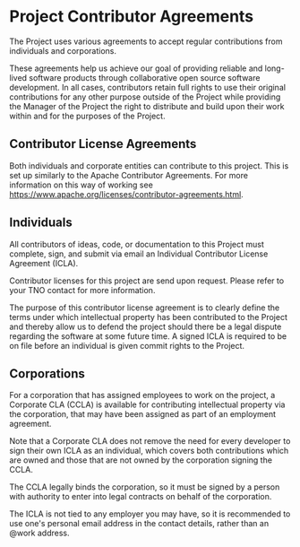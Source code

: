 # Project Contributor Agreements
The Project uses various agreements to accept regular contributions from individuals and corporations.

These agreements help us achieve our goal of providing reliable and long-lived software products through collaborative open source software development. 
In all cases, contributors retain full rights to use their original contributions for any other purpose outside of the Project while providing the Manager of the Project the right to distribute and build upon their work within and for the purposes of the Project.

## Contributor License Agreements
Both individuals and corporate entities can contribute to this project. This is set up similarly to the Apache Contributor Agreements.
For more information on this way of working see https://www.apache.org/licenses/contributor-agreements.html.

## Individuals 
All contributors of ideas, code, or documentation to this Project must complete, sign, and submit via email an Individual Contributor License Agreement (ICLA).

Contributor licenses for this project are send upon request. Please refer to your TNO contact for more information. 

The purpose of this contributor license agreement is to clearly define the terms under which intellectual property has been contributed to the Project and thereby allow us to defend the project should there be a legal dispute regarding the software at some future time. A signed ICLA is required to be on file before an individual is given commit rights to the Project.

## Corporations
For a corporation that has assigned employees to work on the project, a Corporate CLA (CCLA) is available for contributing intellectual property via the corporation, that may have been assigned as part of an employment agreement.

Note that a Corporate CLA does not remove the need for every developer to sign their own ICLA as an individual, which covers both contributions which are owned and those that are not owned by the corporation signing the CCLA.

The CCLA legally binds the corporation, so it must be signed by a person with authority to enter into legal contracts on behalf of the corporation.

The ICLA is not tied to any employer you may have, so it is recommended to use one's personal email address in the contact details, rather than an @work address.
